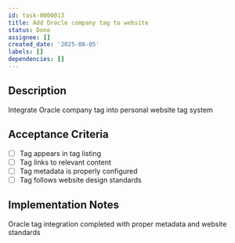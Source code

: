 ```yaml
---
id: task-0000013
title: Add Oracle company tag to website
status: Done
assignee: []
created_date: '2025-08-05'
labels: []
dependencies: []
---
```


## Description

Integrate Oracle company tag into personal website tag system

## Acceptance Criteria

- [ ] Tag appears in tag listing
- [ ] Tag links to relevant content
- [ ] Tag metadata is properly configured
- [ ] Tag follows website design standards

## Implementation Notes

Oracle tag integration completed with proper metadata and website standards
